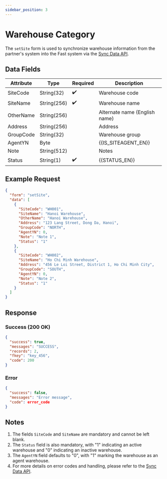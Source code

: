 ```yaml
---
sidebar_position: 3
---
```


# Warehouse Category

The `setSite` form is used to synchronize warehouse information from the partner's system into the Fast system via the [Sync Data API](../sync-data).

## Data Fields

| Attribute    | Type        | Required | Description          |
|--------------|-------------|----------|----------------------|
| SiteCode     | String(32)  | ✔️       | Warehouse code       |
| SiteName     | String(256) | ✔️       | Warehouse name       |
| OtherName    | String(256) |          | Alternate name (English name) |
| Address      | String(256) |          | Address              |
| GroupCode    | String(32)  |          | Warehouse group      |
| AgentYN      | Byte        |          | {{IS_SITEAGENT_EN}} |
| Note         | String(512) |          | Notes                |
| Status        | String(1)   | ✔️      | {{STATUS_EN}}|

## Example Request

```json
{
  "form": "setSite",
  "data": [
    {
      "SiteCode": "WH001",
      "SiteName": "Hanoi Warehouse",
      "OtherName": "Hanoi Warehouse",
      "Address": "123 Lang Street, Dong Da, Hanoi",
      "GroupCode": "NORTH",
      "AgentYN": 0,
      "Note": "Note 1",
      "Status": "1"
    },
    {
      "SiteCode": "WH002",
      "SiteName": "Ho Chi Minh Warehouse",
      "Address": "456 Le Loi Street, District 1, Ho Chi Minh City",
      "GroupCode": "SOUTH",
      "AgentYN": 0,
      "Note": "Note 2",
      "Status": "1"
    }
  ]
}
```

## Response

### Success (200 OK)

```json
{
  "success": true,
  "messages": "SUCCESS",
  "records": 2,
  "fkey": "key_456",
  "code": 200
}
```

### Error

```json
{
  "success": false,
  "messages": "Error message",
  "code": error_code
}
```

## Notes

1. The fields `SiteCode` and `SiteName` are mandatory and cannot be left blank.
2. The `Status` field is also mandatory, with "1" indicating an active warehouse and "0" indicating an inactive warehouse.
3. The `AgentYN` field defaults to "0", with "1" marking the warehouse as an agent warehouse.
4. For more details on error codes and handling, please refer to the [Sync Data API](../sync-data).